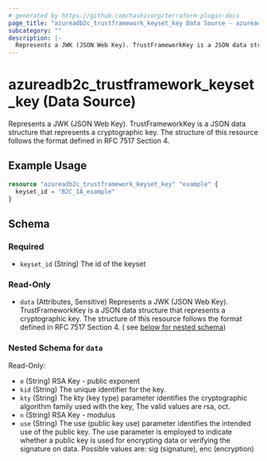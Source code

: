 ```yaml
---
# generated by https://github.com/hashicorp/terraform-plugin-docs
page_title: "azureadb2c_trustframework_keyset_key Data Source - azureadb2c"
subcategory: ""
description: |-
  Represents a JWK (JSON Web Key). TrustFrameworkKey is a JSON data structure that represents a cryptographic key. The structure of this resource follows the format defined in RFC 7517 Section 4.
---
```


# azureadb2c_trustframework_keyset_key (Data Source)

Represents a JWK (JSON Web Key). TrustFrameworkKey is a JSON data structure that represents a cryptographic key. The
structure of this resource follows the format defined in RFC 7517 Section 4.

## Example Usage

```terraform
resource "azureadb2c_trustframework_keyset_key" "example" {
  keyset_id = "B2C_1A_example"
}
```

<!-- schema generated by tfplugindocs -->

## Schema

### Required

- `keyset_id` (String) The id of the keyset

### Read-Only

- `data` (Attributes, Sensitive) Represents a JWK (JSON Web Key). TrustFrameworkKey is a JSON data structure that
  represents a cryptographic key. The structure of this resource follows the format defined in RFC 7517 Section 4. (
  see [below for nested schema](#nestedatt--data))

<a id="nestedatt--data"></a>

### Nested Schema for `data`

Read-Only:

- `e` (String) RSA Key - public exponent
- `kid` (String) The unique identifier for the key.
- `kty` (String) The kty (key type) parameter identifies the cryptographic algorithm family used with the key, The valid
  values are rsa, oct.
- `n` (String) RSA Key - modulus
- `use` (String) The use (public key use) parameter identifies the intended use of the public key. The use parameter is
  employed to indicate whether a public key is used for encrypting data or verifying the signature on data. Possible
  values are: sig (signature), enc (encryption)

